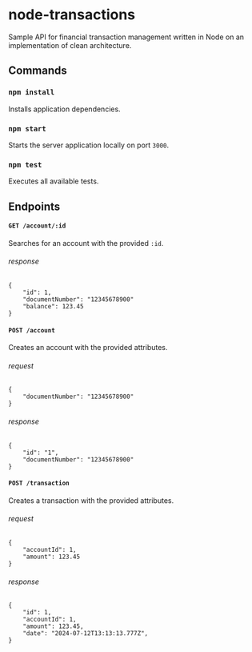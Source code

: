 # node-transactions

Sample API for financial transaction management written in Node on an implementation of clean architecture.

## Commands

### `npm install`

Installs application dependencies.

### `npm start`

Starts the server application locally on port `3000`.

### `npm test`

Executes all available tests.

## Endpoints

#### `GET /account/:id`

Searches for an account with the provided `:id`.

###### response

    {
        "id": 1,
        "documentNumber": "12345678900"
        "balance": 123.45
    }

#### `POST /account`

Creates an account with the provided attributes.

###### request

    {
        "documentNumber": "12345678900"
    }

###### response

    {
        "id": "1",
        "documentNumber": "12345678900"
    }

#### `POST /transaction`

Creates a transaction with the provided attributes.

###### request

    {
        "accountId": 1,
        "amount": 123.45
    }

###### response

    {
        "id": 1,
        "accountId": 1,
        "amount": 123.45,
        "date": "2024-07-12T13:13:13.777Z",
    }
